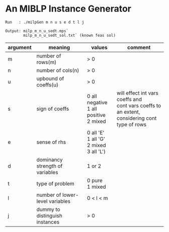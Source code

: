 # An MIBLP Instance Generator 

```
Run   : ./milpGen m n u s e d t l j

Output: milp_m_n_u_sedt.mps` 
        milp_m_n_u_sedt_sol.txt` (known feas sol)
```

| argument | meaning | values | comment |
| -------- | ------- | ------ | ------- |
| m | number of rows(m) | > 0 | |
| n | number of cols(n) | > 0 | |
| u |upbound of coeffs(u) | > 0 | |
| s | sign of coeffs | 0 all negative <br> 1 all positive <br> 2 mixed | will effect int vars coeffs and <br> cont vars coeffs to an extent,<br> considering cont type of rows |
| e | sense of rhs | 0 all 'E' <br> 1 all 'G' <br> 2 mixed <br> 3 all 'L') |
| d | dominancy strength of variables| 1 or 2 | | 
| t | type of problem | 0 pure <br> 1 mixed | |
| l | number of lower-level variables | 0 < l < m |
| j | dummy to distinguish instances | > 0 | 

